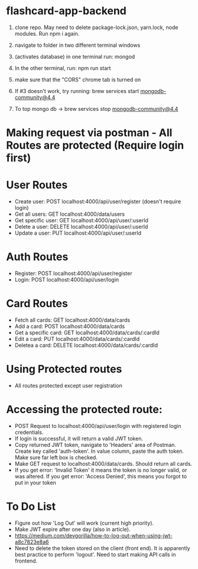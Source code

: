 # flashcard-app-backend

1. clone repo. May need to delete package-lock.json, yarn.lock, node modules. Run npm i again.

2. navigate to folder in two different terminal windows

3. (activates database) in one terminal run: mongod

4. In the other terminal, run: npm run start


5. make sure that the "CORS" chrome tab is turned on

6. If #3 doesn't work, try running: brew services start mongodb-community@4.4

7. To top mongo db -> brew services stop mongodb-community@4.4



# Making request via postman - All Routes are protected (Require login first)

# User Routes

- Create user: POST localhost:4000/api/user/register (doesn't require login)
- Get all users: GET localhost:4000/data/users
- Get specific user: GET localhost:4000/api/user/:userId
- Delete a user: DELETE localhost:4000/api/user/:userId
- Update a user: PUT localhost:4000/api/user/:userId

# Auth Routes

- Register: POST localhost:4000/api/user/register
- Login: POST localhost:4000/api/user/login

# Card Routes

- Fetch all cards: GET localhost:4000/data/cards
- Add a card: POST localhost:4000/data/cards
- Get a specific card: GET localhost:4000/data/cards/:cardId
- Edit a card: PUT localhost:4000/data/cards/:cardId
- Deletea a card: DELETE localhost:4000/data/cards/:cardId


# Using Protected routes

- All routes protected except user registration 

# Accessing the protected route:

- POST Request to localhost:4000/api/user/login with registered login credentials.
- If login is successful, it will return a valid JWT token.
- Copy returned JWT token, navigate to 'Headers' area of Postman. Create key called 'auth-token'. In value column, paste the auth token. Make sure far left box is checked.
- Make GET request to localhost:4000/data/cards. Should return all cards.
- If you get error: 'Invalid Token' it means the token is no longer valid, or was altered. If you get error: 'Access Denied', this means you forgot to put in your token


# To Do List

- Figure out how 'Log Out' will work (current high priority).
- Make JWT expire after one day (also in article).
- https://medium.com/devgorilla/how-to-log-out-when-using-jwt-a8c7823e8a6
- Need to delete the token stored on the client (front end). It is apparently best practice to perform 'logout'. Need to start making API calls in frontend. 
